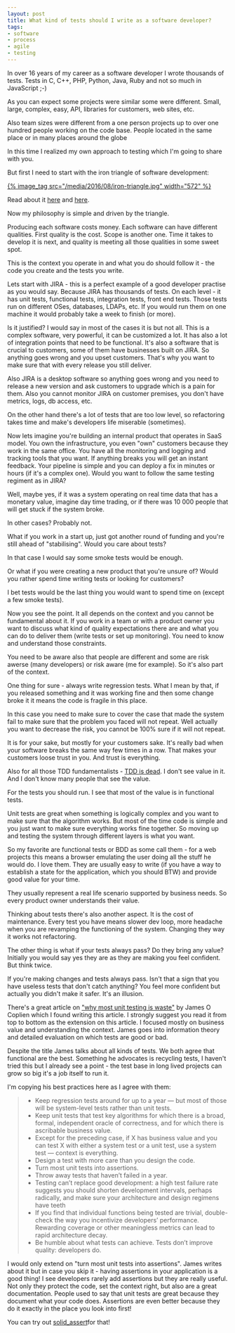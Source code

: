 ```yaml
---
layout: post
title: What kind of tests should I write as a software developer?
tags:
- software
- process
- agile
- testing
---
```

In over 16 years of my career as a software developer I wrote thousands of tests. Tests in C, C++, PHP, Python, Java, Ruby and not so much in JavaScript ;-)

As you can expect some projects were similar some were different. Small, large, complex, easy, API, libraries for customers, web sites, etc.

Also team sizes were different from a one person projects up to over one hundred people working on the code base. People located in the same place or in many places around the globe

In this time I realized my own approach to testing which I'm going to share with you.

But first I need to start with the iron triangle of software development:

[{% image_tag src="/media/2016/08/iron-triangle.jpg" width="572" %}](http://www.ambysoft.com/essays/brokenTriangle.html)

Read about it [here](http://www.brighthubpm.com/agile/50212-the-agile-triangle-value-quality-and-constraints/#imgn_0) and [here](https://www.projectsmart.co.uk/project-management-scope-triangle.php).

Now my philosophy is simple and driven by the triangle.

Producing each software costs money.  Each software can have different qualities. First quality is the cost. Scope is another one. Time it takes to develop it is next, and quality is meeting all those qualities in some sweet spot.

This is the context you operate in and what you do should follow it - the code you create and the tests you write.

Lets start with JIRA - this is a perfect example of a good developer practise as you would say. Because JIRA has thousands of tests. On each level - it has unit tests, functional tests, integration tests, front end tests. Those tests run on different OSes, databases, LDAPs, etc. If you would run them on one machine it would probably take a week to finish (or more).

Is it justified? I would say in most of the cases it is but not all. This is a complex software, very powerful, it can be customized a lot. It has also a lot of integration points that need to be functional. It's also a software that is crucial to customers, some of them have businesses built on JIRA. So anything goes wrong and you upset customers. That's why you want to make sure that with every release you still deliver.

Also JIRA is a desktop software so anything goes wrong and you need to release a new version and ask customers to upgrade which is a pain for them. Also you cannot monitor JIRA on customer premises, you don't have metrics, logs, db access, etc.

On the other hand there's a lot of tests that are too low level, so refactoring takes time and make's developers life miserable (sometimes).

Now lets imagine you're building an internal product that operates in SaaS model. You own the infrastructure, you even "own" customers because they work in the same office. You have all the monitoring and logging and tracking tools that you want. If anything breaks you will get an instant feedback. Your pipeline is simple and you can deploy a fix in minutes or hours (if it's a complex one). Would you want to follow the same testing regiment as in JIRA?

Well, maybe yes, if it was a system operating on real time data that has a monetary value, imagine day time trading, or if there was 10 000 people that will get stuck if the system broke.

In other cases? Probably not.

What if you work in a start up, just got another round of funding and you're still ahead of "stabilising". Would you care about tests?

In that case I would say some smoke tests would be enough.

Or what if you were creating a new product that you're unsure of? Would you rather spend time writing tests or looking for customers?

I bet tests would be the last thing you would want to spend time on (except a few smoke tests).

Now you see the point. It all depends on the context and you cannot be fundamental about it. If you work in a team or with a product owner you want to discuss what kind of quality expectations there are and what you can do to deliver them (write tests or set up monitoring). You need to know and understand those constraints.

You need to be aware also that people are different and some are risk awerse (many developers) or risk aware (me for example). So it's also part of the context.

One thing for sure - always write regression tests. What I mean by that, if you released something and it was working fine and then some change broke it it means the code is fragile in this place.

In this case you need to make sure to cover the case that made the system fail to make sure that the problem you faced will not repeat. Well actually you want to decrease the risk, you cannot be 100% sure if it will not repeat.

It is for your sake, but mostly for your customers sake. It's really bad when your software breaks the same way few times in a row. That makes your customers loose trust in you. And trust is everything.

Also for all those TDD fundamentalists - [TDD is dead](http://david.heinemeierhansson.com/2014/tdd-is-dead-long-live-testing.html). I don't see value in it. And I don't know many people that see the value.

For the tests you should run. I see that most of the value is in functional tests. 

Unit tests are great when something is logically complex and you want to make sure that the algorithm works. But most of the time code is simple and you just want to make sure everything works fine together. So moving up and testing the system through different layers is what you want.

So my favorite are functional tests or BDD as some call them - for a web projects this means a browser emulating the user doing all the stuff he would do. I love them. They are usually easy to write (if you have a way to establish a state for the application, which you should BTW) and provide good value for your time.

They usually represent a real life scenario supported by business needs. So every product owner understands their value.

Thinking about tests there's also another aspect. It is the cost of maintenance. Every test you have means slower dev loop, more headache when you are revamping the functioning of the system. Changing they way it works not refactoring.

The other thing is what if your tests always pass? Do they bring any value? Initially you would say yes they are as they are making you feel confident. But think twice.

If you're making changes and tests always pass. Isn't that a sign that you have useless tests that don't catch anything? You feel more confident but actually you didn't make it safer. It's an illusion.

There's a great article on ["why most unit testing is waste"](http://rbcs-us.com/documents/Why-Most-Unit-Testing-is-Waste.pdf) by James O Coplien which I found writing this article. I strongly suggest you read it from top to bottom as the extension on this article. I focused mostly on business value and understanding the context. James goes into information theory and detailed evaluation on which tests are good or bad.

Despite the title James talks about all kinds of tests. We both agree that functional are the best. Something he advocates is recycling tests, I haven't tried this but I already see a point - the test base in long lived projects can grow so big it's a job itself to run it.

I'm copying his best practices here as I agree with them:


> * Keep regression tests around for up to a year — but most of those will be system-level tests rather than unit tests.
> * Keep unit tests that test key algorithms for which there is a broad, formal, independent oracle of correctness, and for which there is ascribable business value.
> * Except for the preceding case, if X has business value and you can test X with either a system test or a unit test, use a system
test — context is everything.
> * Design a test with more care than you design the code.
> * Turn most unit tests into assertions.
> * Throw away tests that haven’t failed in a year.
> * Testing can’t replace good development: a high test failure
rate suggests you should shorten development intervals, perhaps radically, and make sure your architecture and design regimens have teeth
> * If you find that individual functions being tested are trivial, double-check the way you incentivize developers’ performance. Rewarding coverage or other meaningless metrics can lead to rapid architecture decay.
> * Be humble about what tests can achieve. Tests don’t improve quality: developers do.

I would only extend on "turn most unit tests into assertions". James writes about it but in case you skip it - having assertions in your application is a good thing! I see developers rarely add assertions but they are really useful. Not only they protect the code, set the context right, but also are a great documentation. People used to say that unit tests are great because they document what your code does. Assertions are even better because they do it exactly in the place you look into first!

You can try out [solid_assert](https://github.com/jorgemanrubia/solid_assert)for that!